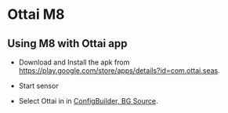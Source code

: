 # Ottai M8

## Using M8 with Ottai app

- Download and Install the apk from <https://play.google.com/store/apps/details?id=com.ottai.seas>.

- Start sensor

- Select Ottai in in [ConfigBuilder, BG Source](../SettingUpAaps/ConfigBuilder.md#bg-source).
